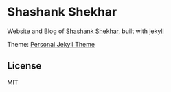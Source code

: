 # Shashank Shekhar 

Website and Blog of [Shashank Shekhar](http://sshkhrnwbie.github.io), built with [jekyll](jekyllrb.com)

Theme: [Personal Jekyll Theme](https://github.com/PanosSakkos/personal-jekyll-theme)

## License

MIT

